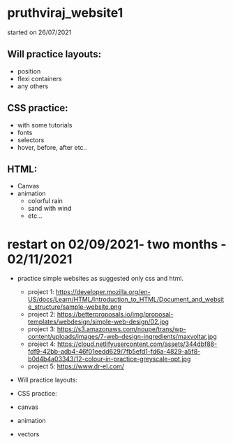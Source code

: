 # pruthviraj_website1

started on 26/07/2021

## Will practice layouts:
  - position
  - flexi containers
  - any others
## CSS practice:
  - with some tutorials
  - fonts
  - selectors
  - hover, before, after etc..
## HTML:
  - Canvas
  - animation
      - colorful rain
      - sand with wind
      - etc...

# restart on 02/09/2021- two months - 02/11/2021
  - practice simple websites as suggested only css and html.
      - project 1: https://developer.mozilla.org/en-US/docs/Learn/HTML/Introduction_to_HTML/Document_and_website_structure/sample-website.png
      - project 2: https://betterproposals.io/img/proposal-templates/webdesign/simple-web-design/02.jpg
      - project 3: https://s3.amazonaws.com/noupe/trans/wp-content/uploads/images/7-web-design-ingredients/maxvoltar.jpg
      - project 4: https://cloud.netlifyusercontent.com/assets/344dbf88-fdf9-42bb-adb4-46f01eedd629/7fb5efd1-fd6a-4829-a5f8-b0d4b4a03343/12-colour-in-practice-greyscale-opt.jpg
      - project 5: https://www.dr-el.com/

  - Will practice layouts:
  - CSS practice:
  - canvas
  - animation
  - vectors
